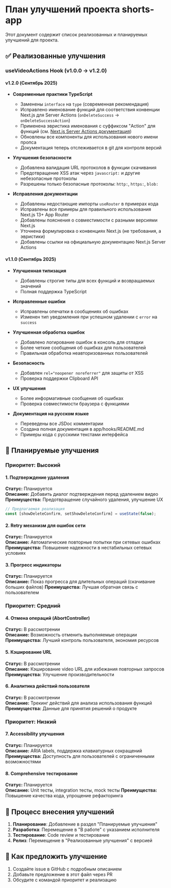 # План улучшений проекта shorts-app

Этот документ содержит список реализованных и планируемых улучшений для проекта.

## ✅ Реализованные улучшения

### useVideoActions Hook (v1.0.0 → v1.2.0)

#### v1.2.0 (Сентябрь 2025)
- **Современные практики TypeScript**
  - Заменены `interface` на `type` (современная рекомендация)
  - Исправлено именование функций для соответствия конвенции Next.js для Server Actions (`onDeleteSuccess` → `onDeleteSuccessAction`)
  - Применена эвристика именования с суффиксом "Action" для функций (см. [Next.js Server Actions документация](https://nextjs.org/docs/app/getting-started/updating-data))
  - Обновлены все компоненты для использования нового имени пропса
  - Документация теперь отслеживается в git для контроля версий

- **Улучшения безопасности**
  - Добавлена валидация URL протоколов в функции скачивания
  - Предотвращение XSS атак через `javascript:` и другие небезопасные протоколы
  - Разрешены только безопасные протоколы: `http:`, `https:`, `blob:`

- **Исправления документации**
  - Добавлены недостающие импорты `useRouter` в примерах кода
  - Исправлены все примеры для правильного использования Next.js 13+ App Router
  - Добавлены пояснения о совместимости с разными версиями Next.js
  - Уточнена формулировка о конвенциях Next.js (не требования, а эвристики)
  - Добавлены ссылки на официальную документацию Next.js Server Actions

#### v1.1.0 (Сентябрь 2025)
- **Улучшенная типизация**
  - Добавлены строгие типы для всех функций и возвращаемых значений
  - Полная поддержка TypeScript

- **Исправленные ошибки**
  - Исправлены опечатки в сообщениях об ошибках
  - Изменен тип уведомления при успешном удалении с `error` на `success`

- **Улучшенная обработка ошибок**
  - Добавлено логирование ошибок в консоль для отладки
  - Более четкие сообщения об ошибках для пользователей
  - Правильная обработка неавторизованных пользователей

- **Безопасность**
  - Добавлен `rel="noopener noreferrer"` для защиты от XSS
  - Проверка поддержки Clipboard API

- **UX улучшения**
  - Более информативные сообщения об ошибках
  - Проверка совместимости браузера с функциями

- **Документация на русском языке**
  - Переведены все JSDoc комментарии
  - Создана полная документация в app/hooks/README.md
  - Примеры кода с русскими текстами интерфейса

## 🚀 Планируемые улучшения

### Приоритет: Высокий

#### 1. Подтверждение удаления
**Статус:** Планируется  
**Описание:** Добавить диалог подтверждения перед удалением видео
**Преимущества:** Предотвращение случайного удаления, улучшение UX

```typescript
// Предлагаемая реализация
const [showDeleteConfirm, setShowDeleteConfirm] = useState(false);
```

#### 2. Retry механизм для ошибок сети
**Статус:** Планируется  
**Описание:** Автоматические повторные попытки при сетевых ошибках
**Преимущества:** Повышение надежности в нестабильных сетевых условиях

#### 3. Прогресс индикаторы
**Статус:** Планируется  
**Описание:** Показ прогресса для длительных операций (скачивание больших файлов)
**Преимущества:** Лучшая обратная связь с пользователем

### Приоритет: Средний

#### 4. Отмена операций (AbortController)
**Статус:** В рассмотрении  
**Описание:** Возможность отменить выполняемые операции
**Преимущества:** Лучший контроль пользователя, экономия ресурсов

#### 5. Кэширование URL
**Статус:** В рассмотрении  
**Описание:** Кэширование video URL для избежания повторных запросов
**Преимущества:** Улучшение производительности

#### 6. Аналитика действий пользователя
**Статус:** В рассмотрении  
**Описание:** Трекинг действий для анализа использования функций
**Преимущества:** Данные для принятия решений о продукте

### Приоритет: Низкий

#### 7. Accessibility улучшения
**Статус:** Планируется  
**Описание:** ARIA labels, поддержка клавиатурных сокращений
**Преимущества:** Доступность для пользователей с ограниченными возможностями

#### 8. Comprehensive тестирование
**Статус:** Планируется  
**Описание:** Unit тесты, integration тесты, mock тесты
**Преимущества:** Повышение качества кода, упрощение рефакторинга

## 📝 Процесс внесения улучшений

1. **Планирование**: Добавление в раздел "Планируемые улучшения"
2. **Разработка**: Перемещение в "В работе" с указанием исполнителя
3. **Тестирование**: Code review и тестирование
4. **Релиз**: Перемещение в "Реализованные улучшения" с версией

## 🤝 Как предложить улучшение

1. Создайте issue в GitHub с подробным описанием
2. Добавьте предложение в этот файл через PR
3. Обсудите с командой приоритет и реализацию